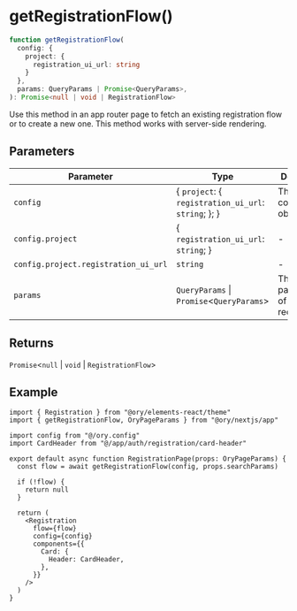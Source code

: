 # getRegistrationFlow()

```ts
function getRegistrationFlow(
  config: {
    project: {
      registration_ui_url: string
    }
  },
  params: QueryParams | Promise<QueryParams>,
): Promise<null | void | RegistrationFlow>
```

Use this method in an app router page to fetch an existing registration flow or to create a new one. This method works with
server-side rendering.

## Parameters

| Parameter                            | Type                                                     | Description                          |
| ------------------------------------ | -------------------------------------------------------- | ------------------------------------ |
| `config`                             | \{ `project`: \{ `registration_ui_url`: `string`; \}; \} | The Ory configuration object.        |
| `config.project`                     | \{ `registration_ui_url`: `string`; \}                   | -                                    |
| `config.project.registration_ui_url` | `string`                                                 | -                                    |
| `params`                             | `QueryParams` \| `Promise`\<`QueryParams`\>              | The query parameters of the request. |

## Returns

`Promise`\<`null` \| `void` \| `RegistrationFlow`\>

## Example

```tsx
import { Registration } from "@ory/elements-react/theme"
import { getRegistrationFlow, OryPageParams } from "@ory/nextjs/app"

import config from "@/ory.config"
import CardHeader from "@/app/auth/registration/card-header"

export default async function RegistrationPage(props: OryPageParams) {
  const flow = await getRegistrationFlow(config, props.searchParams)

  if (!flow) {
    return null
  }

  return (
    <Registration
      flow={flow}
      config={config}
      components={{
        Card: {
          Header: CardHeader,
        },
      }}
    />
  )
}
```
